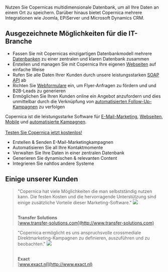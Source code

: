 Nutzen Sie Copernicas multidimensionale Datenbank, um all Ihre Daten an
einem Ort zu speichern. Darüber hinaus bietet Copernica mehrere
Integrationen wie Joomla, EPiServer und Microsoft Dynamics CRM.

Ausgezeichnete Möglichkeiten für die IT-Branche
-----------------------------------------------

-   Fassen Sie mit Copernicas einzigartigen Datenbankmodell mehrere
    [Datenbanken](./creating-your-own-databases.md)
    zu einer zentralen und klaren Datenbank zusammen
-   Erstellen und managen Sie mit Copernica Ihre eigenen
    [Webseiten](http://www.copernica.com/de/funktionen/webseiten/erstellen-und-veroffentlichen-sie-ihre-eigenen-webseiten)
    auf einfache Weise
-   Rufen Sie alle Daten Ihrer Kunden durch unsere leistungsstarken
    [SOAP
    API](http://www.copernica.com/de/support/soap-api-dokumentation) ab
-   Richten Sie
    [Webformulare](http://www.copernica.com/de/funktionen/webseiten/verschiedene-webformulare)
    ein, um Flyer-Anfragen zu fördern und und B2B-Leads zu generieren
-   Ermöglichen Sie Ihren Kunden online ein Angebot anzufordern und dies
    unmittelbar durch die Verknüpfung von [automatisierten
    Follow-Up-Kampagnen](http://www.copernica.com/de/funktionen/e-mailings/automatisieren-sie-ihre-kampagnen)
    zu verfolgen

Copernica ist die leistungsstarke Software für
[E-Mail-Marketing](http://www.copernica.com/de/funktionen/e-mailings),
[Webseiten](http://www.copernica.com/de/funktionen/webseiten "Webseiten"),
[Mobile](http://www.copernica.com/de/funktionen/handy "Mobile") und
[automatisierte
Kampagnen](http://www.copernica.com/de/funktionen/e-mailings/automatisieren-sie-ihre-kampagnen "automatisierte Kampagnen").\
\
[Testen Sie Copernica jetzt
kostenlos!](http://www.copernica.com/de/copernica-30-tage-testen "Testen Sie Copernica jetzt kostenlos!")

-   Erstellen & Senden E-Mail-Marketingkampagnen
-   Automatisieren Sie all Ihre Kontaktmomente
-   Verwalten Sie Ihre Daten in einer zentralen Datenbank
-   Generieren Sie dynamischen & relevanten Content
-   Integrieren Sie nahtlos andere Systeme

Einige unserer Kunden
---------------------

> "Copernica hat viele Möglichkeiten die man selbstständig nutzen kann.
> Die festen Kosten und die hervorragende Unterstützung sind einige
> zusätzliche Vorteile dieser Marketing-Software."
> ![](testimonials/transfer-solutions.png)
>
> \
> **Transfer Solutions**\
> [www.transfer-solutions.com](http://www.transfer-solutions.com)

> "Copernica ermöglicht es uns anspruchsvolle crossmediale
> Direktmarketing-Kampagnen zu definieren, auszuführen und zu
> beobachten." ![](testimonials/exact.png)
>
> \
> **Exact**\
> [www.exact.nl](http://www.exact.nl)
